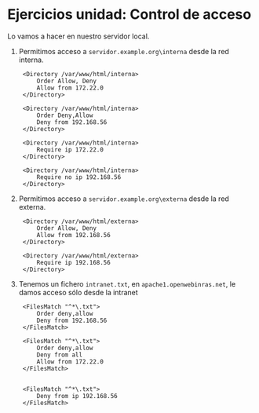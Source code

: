 # Ejercicios unidad: Control de acceso

Lo vamos a hacer en nuestro servidor local.

1. Permitimos acceso a `servidor.example.org\interna` desde la red interna.

		<Directory /var/www/html/interna>
			Order Allow, Deny
			Allow from 172.22.0
		</Directory>	

		<Directory /var/www/html/interna>
			Order Deny,Allow
			Deny from 192.168.56
		</Directory>	

		<Directory /var/www/html/interna>
			Require ip 172.22.0
		</Directory>	

		<Directory /var/www/html/interna>
			Require no ip 192.168.56
		</Directory>

2. Permitimos acceso a `servidor.example.org\externa` desde la red externa.

		<Directory /var/www/html/externa>
			Order Allow, Deny
			Allow from 192.168.56
		</Directory>	

		<Directory /var/www/html/externa>
			Require ip 192.168.56
		</Directory>

3. Tenemos un fichero `intranet.txt`, en `apache1.openwebinras.net`, le damos acceso sólo desde la intranet

		<FilesMatch "^*\.txt">
			Order deny,allow
			Deny from 192.168.56
		</FilesMatch>	

		<FilesMatch "^*\.txt">
			Order deny,allow
			Deny from all
			Allow from 172.22.0
		</FilesMatch>


		<FilesMatch "^*\.txt">
			Deny from ip 192.168.56
		</FilesMatch>	

